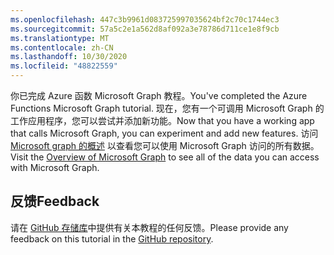 ```yaml
---
ms.openlocfilehash: 447c3b9961d083725997035624bf2c70c1744ec3
ms.sourcegitcommit: 57a5c2e1a562d8af092a3e78786d711ce1e8f9cb
ms.translationtype: MT
ms.contentlocale: zh-CN
ms.lasthandoff: 10/30/2020
ms.locfileid: "48822559"
---
```

<!-- markdownlint-disable MD002 MD041 -->

<span data-ttu-id="4d824-101">你已完成 Azure 函数 Microsoft Graph 教程。</span><span class="sxs-lookup"><span data-stu-id="4d824-101">You've completed the Azure Functions Microsoft Graph tutorial.</span></span> <span data-ttu-id="4d824-102">现在，您有一个可调用 Microsoft Graph 的工作应用程序，您可以尝试并添加新功能。</span><span class="sxs-lookup"><span data-stu-id="4d824-102">Now that you have a working app that calls Microsoft Graph, you can experiment and add new features.</span></span> <span data-ttu-id="4d824-103">访问 [Microsoft graph 的概述](https://docs.microsoft.com/graph/overview) 以查看您可以使用 Microsoft Graph 访问的所有数据。</span><span class="sxs-lookup"><span data-stu-id="4d824-103">Visit the [Overview of Microsoft Graph](https://docs.microsoft.com/graph/overview) to see all of the data you can access with Microsoft Graph.</span></span>

## <a name="feedback"></a><span data-ttu-id="4d824-104">反馈</span><span class="sxs-lookup"><span data-stu-id="4d824-104">Feedback</span></span>

<span data-ttu-id="4d824-105">请在 [GitHub 存储库](https://github.com/microsoftgraph/msgraph-training-azurefunction-csharp)中提供有关本教程的任何反馈。</span><span class="sxs-lookup"><span data-stu-id="4d824-105">Please provide any feedback on this tutorial in the [GitHub repository](https://github.com/microsoftgraph/msgraph-training-azurefunction-csharp).</span></span>
